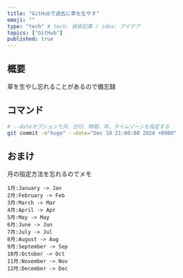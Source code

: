 ```yaml
---
title: "GitHubで過去に草を生やす"
emoji: ""
type: "tech" # tech: 技術記事 / idea: アイデア
topics: ["GitHub"]
published: true
---
```


## 概要


草を生やし忘れることがあるので備忘録


## コマンド


```bash
# --dateオプションで月、日付、時間、年、タイムゾーンを指定する
git commit -m"hoge" --date="Dec 19 21:00:00 2024 +0900"
```


## おまけ


月の指定方法を忘れるのでメモ


```text
1月:January -> Jan
2月:February -> Feb
3月:March -> Mar
4月:April -> Apr
5月:May -> May
6月:June -> Jun
7月:July -> Jul
8月:August -> Aug
9月:September -> Sep
10月:October -> Oct
11月:November -> Nov
12月:December -> Dec
```


